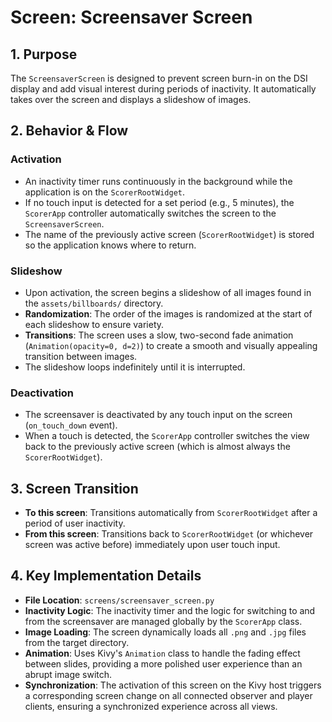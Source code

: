 # Screen: Screensaver Screen

## 1. Purpose

The `ScreensaverScreen` is designed to prevent screen burn-in on the DSI display and add visual interest during periods of inactivity. It automatically takes over the screen and displays a slideshow of images.

## 2. Behavior & Flow

### Activation

- An inactivity timer runs continuously in the background while the application is on the `ScorerRootWidget`.
- If no touch input is detected for a set period (e.g., 5 minutes), the `ScorerApp` controller automatically switches the screen to the `ScreensaverScreen`.
- The name of the previously active screen (`ScorerRootWidget`) is stored so the application knows where to return.

### Slideshow

- Upon activation, the screen begins a slideshow of all images found in the `assets/billboards/` directory.
- **Randomization**: The order of the images is randomized at the start of each slideshow to ensure variety.
- **Transitions**: The screen uses a slow, two-second fade animation (`Animation(opacity=0, d=2)`) to create a smooth and visually appealing transition between images.
- The slideshow loops indefinitely until it is interrupted.

### Deactivation

- The screensaver is deactivated by any touch input on the screen (`on_touch_down` event).
- When a touch is detected, the `ScorerApp` controller switches the view back to the previously active screen (which is almost always the `ScorerRootWidget`).

## 3. Screen Transition

- **To this screen**: Transitions automatically from `ScorerRootWidget` after a period of user inactivity.
- **From this screen**: Transitions back to `ScorerRootWidget` (or whichever screen was active before) immediately upon user touch input.

## 4. Key Implementation Details

- **File Location**: `screens/screensaver_screen.py`
- **Inactivity Logic**: The inactivity timer and the logic for switching to and from the screensaver are managed globally by the `ScorerApp` class.
- **Image Loading**: The screen dynamically loads all `.png` and `.jpg` files from the target directory.
- **Animation**: Uses Kivy's `Animation` class to handle the fading effect between slides, providing a more polished user experience than an abrupt image switch.
- **Synchronization**: The activation of this screen on the Kivy host triggers a corresponding screen change on all connected observer and player clients, ensuring a synchronized experience across all views.
